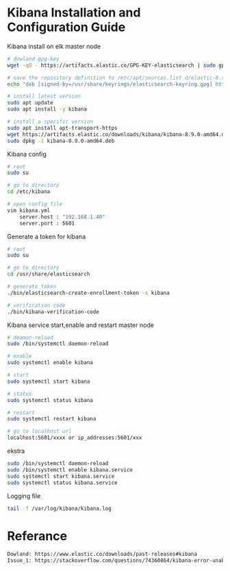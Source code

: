 # Kibana Installation and Configuration Guide

Kibana install on elk master node
``` bash
# dowland gpg-key 
wget -qO - https://artifacts.elastic.co/GPG-KEY-elasticsearch | sudo gpg --dearmor -o /usr/share/keyrings/elasticsearch-keyring.gpg

# save the repository definition to /etc/apt/sources.list.d/elastic-8.x.list
echo "deb [signed-by=/usr/share/keyrings/elasticsearch-keyring.gpg] https://artifacts.elastic.co/packages/8.x/apt stable main" | sudo tee /etc/apt/sources.list.d/elastic-8.x.list

# install latest version
sudo apt update
sudo apt install -y kibana

# install a specific version
sudo apt install apt-transport-https
wget https://artifacts.elastic.co/downloads/kibana/kibana-8.9.0-amd64.deb
sudo dpkg -i kibana-8.9.0-amd64.deb

```

Kibana config 
``` bash
# root
sudo su

# go to directory
cd /etc/kibana

# open config file
vim kibana.yml
    server.host : "192.168.1.40"
    server.port : 5601

```

Generate a token for kibana
``` bash
# root
sudo su

# go to directory
cd /usr/share/elasticsearch

# generate token
./bin/elasticsearch-create-enrollment-token -s kibana

# verification code 
./bin/kibana-verification-code

```


Kibana service start,enable and restart master node
``` bash
# deamon-reload
sudo /bin/systemctl daemon-reload

# enable
sudo systemctl enable kibana

# start
sudo systemctl start kibana

# status
sudo systemctl status kibana

# restart
sudo systemctl restart kibana

# go to localhost url
localhost:5601/xxxx or ip_addresses:5601/xxx

```

ekstra
``` bash
sudo /bin/systemctl daemon-reload
sudo /bin/systemctl enable kibana.service
sudo systemctl start kibana.service
sudo systemctl status kibana.service

```

Logging file 
``` bash
tail -f /var/log/kibana/kibana.log


```



# Referance
``` bash
Dowland: https://www.elastic.co/downloads/past-releases#kibana
Issue_1: https://stackoverflow.com/questions/74360864/kibana-error-unable-to-retrieve-version-information-from-elasticsearch-nodes-s



```

